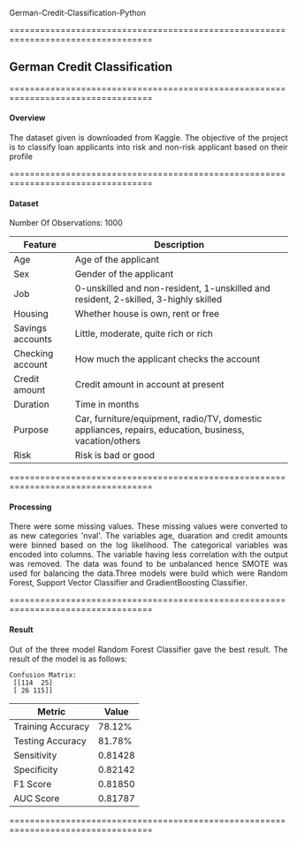 
German-Credit-Classification-Python

==================================================================================
<h2> German Credit Classification</h2>
==================================================================================
<h4> Overview </h4>

<p ALIGN=JUSTIFY>The dataset given is downloaded from Kaggle. The objective of the project is to classify loan applicants into risk and
non-risk applicant based on their profile</p>
==================================================================================

<h4> Dataset</h4>

Number Of Observations: 1000



| Feature          | Description                                                  |
| ---------------- | ------------------------------------------------------------ |
| Age              | Age of the applicant                                         |
| Sex              | Gender of the applicant                                      |
| Job              | 0-unskilled and non-resident, 1-unskilled and resident, 2-skilled, 3-highly skilled |
| Housing          | Whether house is own, rent or free                           |
| Savings accounts | Little, moderate, quite rich or rich                         |
| Checking account | How much the applicant checks the account                    |
| Credit amount    | Credit amount in account at present                          |
| Duration         | Time in months                                               |
| Purpose          | Car, furniture/equipment, radio/TV, domestic appliances, repairs, education, business, vacation/others |
| Risk             | Risk is bad or good                                          |



==================================================================================

<h4>Processing</h4>

<p ALIGN=JUSTIFY>There were some missing values. These missing values were converted to as new categories 'nval'. The variables age, duaration and credit amounts were binned based on the log likelihood. The categorical variables was encoded into columns. The variable having less correlation with the output was removed. The data was found to be unbalanced hence SMOTE was used for balancing the data.Three models were build which were Random Forest, Support Vector Classifier and GradientBoosting Classifier.</p>

==================================================================================

<h4>Result</h4>

<p ALIGN=JUSTIFY>Out of the three model Random Forest Classifier gave the best result. The result of the model is as follows:</p>

```
Confusion Matrix:
 [[114  25]
 [ 26 115]]
```

| Metric            | Value   |
| ----------------- | ------- |
| Training Accuracy | 78.12%  |
| Testing Accuracy  | 81.78%  |
| Sensitivity       | 0.81428 |
| Specificity       | 0.82142 |
| F1 Score          | 0.81850 |
| AUC Score         | 0.81787 |



==================================================================================